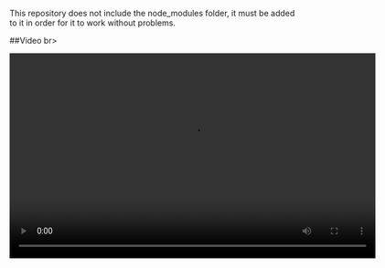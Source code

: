 This repository does not include the node_modules folder, it must be added to it in order for it to work without problems.
 
##Video br>

<video width="640" height="360" controls>
  <source src="[your-video-file.mp4]https://github.com/oussamaroui/Github-Clone/assets/62429948/c86be695-2f8d-4a48-bb3d-8c6611bbe14c)https://github.com/oussamaroui/Github-Clone/assets/62429948/c86be695-2f8d-4a48-bb3d-8c6611bbe14c" type="video/mp4">
</video>

 
